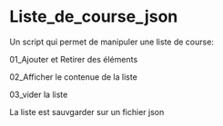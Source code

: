# Liste_de_course_json
Un script qui permet de manipuler une liste de course:

  01_Ajouter et Retirer des éléments 
  
  02_Afficher le contenue de la liste
  
  03_vider la liste

La liste est sauvgarder sur un fichier json 
